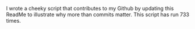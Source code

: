 I wrote a cheeky script that contributes to my Github by updating this ReadMe to illustrate why more than commits matter. This script has run 733 times.